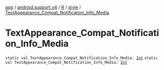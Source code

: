 [app](../../../index.md) / [android.support.v4](../../index.md) / [R](../index.md) / [style](index.md) / [TextAppearance_Compat_Notification_Info_Media](.)

# TextAppearance_Compat_Notification_Info_Media

`static val TextAppearance_Compat_Notification_Info_Media: `[`Int`](https://kotlinlang.org/api/latest/jvm/stdlib/kotlin/-int/index.html)
`static val TextAppearance_Compat_Notification_Info_Media: `[`Int`](https://kotlinlang.org/api/latest/jvm/stdlib/kotlin/-int/index.html)